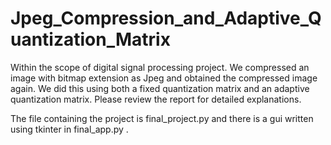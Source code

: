 # Jpeg_Compression_and_Adaptive_Quantization_Matrix
Within the scope of digital signal processing project. We compressed an image with bitmap extension as Jpeg and obtained the compressed image again. We did this using both a fixed quantization matrix and an adaptive quantization matrix. Please review the report for detailed explanations.

The file containing the project is final_project.py and there is a gui written using tkinter in final_app.py .
